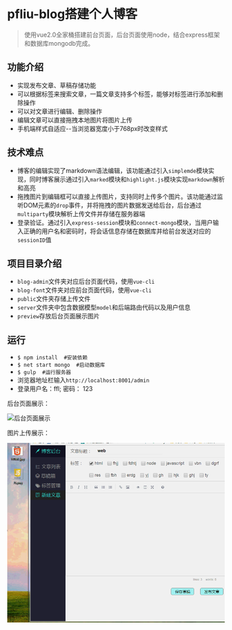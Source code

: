 # pfliu-blog搭建个人博客

> 使用vue2.0全家桶搭建前台页面，后台页面使用node，结合express框架和数据库mongodb完成。

## 功能介绍

- 实现发布文章、草稿存储功能
- 可以根据标签来搜索文章，一篇文章支持多个标签，能够对标签进行添加和删除操作
- 可以对文章进行编辑、删除操作
- 编辑文章可以直接拖拽本地图片将图片上传
- 手机端样式自适应--当浏览器宽度小于768px时改变样式

## 技术难点
- 博客的编辑实现了markdown语法编辑，该功能通过引入`simplemde`模块实现，同时博客展示通过引入`marked`模块和`highlight.js`模块实现`markdown`解析和高亮
- 拖拽图片到编辑框可以直接上传图片，支持同时上传多个图片。该功能通过监听DOM元素的`drop`事件，并将拖拽的图片数据发送给后台，后台通过`multiparty`模块解析上传文件并存储在服务器端
- 登录验证。通过引入`express-session`模块和`connect-mongo`模块，当用户输入正确的用户名和密码时，将会话信息存储在数据库并给前台发送对应的`sessionID`值

## 项目目录介绍
- `blog-admin`文件夹对应后台页面代码，使用`vue-cli`
- `blog-font`文件夹对应前台页面代码，使用`vue-cli`
- `public`文件夹存储上传文件
- `server`文件夹中包含数据模型`model`和后端路由代码以及用户信息
- `preview`存放后台页面展示图片

## 运行

- `$ npm install  #安装依赖`
- `$ net start mongo  #启动数据库`
- `$ gulp  #运行服务器` 
- 浏览器地址栏输入`http://localhost:8001/admin`
- 登录用户名：ffl;   密码： 123

后台页面展示：

![后台页面展示](https://github.com/yankeliu/pfliuBlog/blob/master/preview/%E5%90%8E%E5%8F%B0%E9%A1%B5%E9%9D%A2%E5%B1%95%E7%A4%BA.gif)

图片上传展示：

![图片上传展示](https://github.com/yankeliu/pfliuBlog/blob/master/preview/upload.gif)
